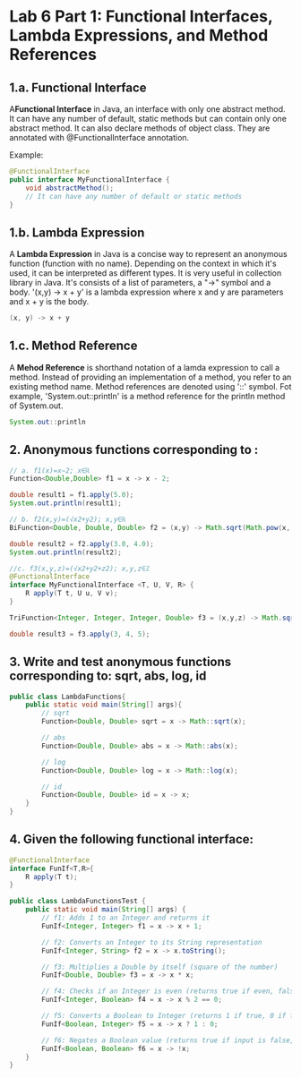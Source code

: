 # Lab 6 Part 1: Functional Interfaces, Lambda Expressions, and Method References



## 1.a. Functional Interface
A**Functional Interface** in Java, an interface with only one abstract method. It can have any number of default, static methods but can contain only one abstract method. It can also declare methods of object class. They are annotated with @FunctionalInterface annotation.

Example:
```java
@FunctionalInterface
public interface MyFunctionalInterface {
    void abstractMethod();
    // It can have any number of default or static methods
}
```

## 1.b. Lambda Expression
A **Lambda Expression** in Java is a concise way to represent an anonymous function (function with no name). Depending on the context in which it's used, it can be interpreted as different types. It is very useful in collection library in Java. It's consists of a list of parameters, a "->" symbol and a body. '(x,y) -> x + y' is a lambda expression where x and y are parameters and x + y is the body.

```java
(x, y) -> x + y
```

## 1.c. Method Reference
A **Mehod Reference** is shorthand notation of a lamda expression to call a method. Instead of providing an implementation of a method, you refer to an existing method name. Method references are denoted using '::' symbol. Fot example, 'System.out::println' is a method reference for the println method of System.out.

```java
System.out::println
```

## 2. Anonymous functions corresponding to : 

```java	
// a. f1(x)=x−2; x∈ℝ
Function<Double,Double> f1 = x -> x - 2;

double result1 = f1.apply(5.0);
System.out.println(result1);
```

```java	
// b. f2(x,y)=(√x2+y2); x,y∈ℝ
BiFunction<Double, Double, Double> f2 = (x,y) -> Math.sqrt(Math.pow(x, 2) + Math.pow(y, 2));

double result2 = f2.apply(3.0, 4.0);
System.out.println(result2);
```

```java	
//c. f3(x,y,z)=(√x2+y2+z2); x,y,z∈ℤ
@FunctionalInterface
interface MyFunctionalInterface <T, U, V, R> {
    R apply(T t, U u, V v);
}

TriFunction<Integer, Integer, Integer, Double> f3 = (x,y,z) -> Math.sqrt(Math.pow(x, 2) + Math.pow(y, 2) + Math.pow(z, 2));

double result3 = f3.apply(3, 4, 5);
```

## 3. Write and test anonymous functions corresponding to: sqrt, abs, log, id

```java
public class LambdaFunctions{
    public static void main(String[] args){
        // sqrt
        Function<Double, Double> sqrt = x -> Math::sqrt(x);

        // abs
        Function<Double, Double> abs = x -> Math::abs(x);

        // log
        Function<Double, Double> log = x -> Math::log(x);

        // id
        Function<Double, Double> id = x -> x;
    }
}
```

## 4. Given the following functional interface:

```java
@FunctionalInterface
interface FunIf<T,R>{
    R apply(T t);
}

public class LambdaFunctionsTest {
    public static void main(String[] args) {
        // f1: Adds 1 to an Integer and returns it
        FunIf<Integer, Integer> f1 = x -> x + 1;

        // f2: Converts an Integer to its String representation
        FunIf<Integer, String> f2 = x -> x.toString();

        // f3: Multiplies a Double by itself (square of the number)
        FunIf<Double, Double> f3 = x -> x * x;

        // f4: Checks if an Integer is even (returns true if even, false otherwise)
        FunIf<Integer, Boolean> f4 = x -> x % 2 == 0;

        // f5: Converts a Boolean to Integer (returns 1 if true, 0 if false)
        FunIf<Boolean, Integer> f5 = x -> x ? 1 : 0;

        // f6: Negates a Boolean value (returns true if input is false, and vice versa)
        FunIf<Boolean, Boolean> f6 = x -> !x;
    }
}
```

